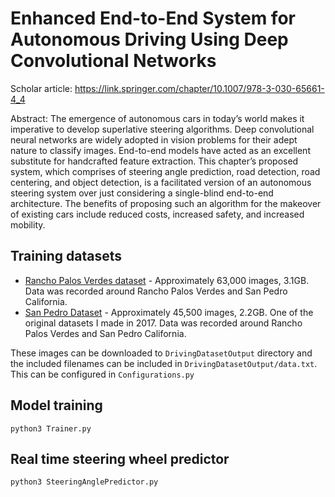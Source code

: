 # Enhanced End-to-End System for Autonomous Driving Using Deep Convolutional Networks

Scholar article: https://link.springer.com/chapter/10.1007/978-3-030-65661-4_4

Abstract: The emergence of autonomous cars in today’s world makes it imperative to develop superlative steering algorithms. Deep convolutional neural networks are widely adopted in vision problems for their adept nature to classify images. End-to-end models have acted as an excellent substitute for handcrafted feature extraction. This chapter’s proposed system, which comprises of steering angle prediction, road detection, road centering, and object detection, is a facilitated version of an autonomous steering system over just considering a single-blind end-to-end architecture. The benefits of proposing such an algorithm for the makeover of existing cars include reduced costs, increased safety, and increased mobility.


## Training datasets

* [Rancho Palos Verdes dataset](https://drive.google.com/open?id=1PZWa6H0i1PCH9zuYcIh5Ouk_p-9Gh58B) - Approximately 63,000 images, 3.1GB. Data was recorded around Rancho Palos Verdes and San Pedro California.
* [San Pedro Dataset](https://drive.google.com/file/d/0B-KJCaaF7elleG1RbzVPZWV4Tlk/view?usp=sharing) - Approximately 45,500 images, 2.2GB. One of the original datasets I made in 2017. Data was recorded around Rancho Palos Verdes and San Pedro California.

These images can be downloaded to `DrivingDatasetOutput` directory and the included filenames can be included in `DrivingDatasetOutput/data.txt`. This can be configured in `Configurations.py`

## Model training
```
python3 Trainer.py
```

## Real time steering wheel predictor
```
python3 SteeringAnglePredictor.py
```
